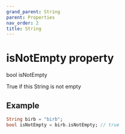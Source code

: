 ```yaml
---
grand_parent: String
parent: Properties
nav_order: 2
title: String
---
```


# isNotEmpty property

bool isNotEmpty

True if this String is not empty

## Example
```dart
String birb = "birb";
bool isNotEmpty = birb.isNotEmpty; // true
```
